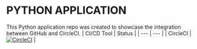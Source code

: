 # PYTHON APPLICATION

This Python application repo was created to showcase the integration between GitHub and CircleCI.
| CI/CD Tool   | Status   | 
| ---    | ---   | 
| CircleCI | [![CircleCI](https://dl.circleci.com/status-badge/img/circleci/QtxaqwRpbqen3mVLV5RT86/EScKT7NQdqAMvnYBBq2FiK/tree/main.svg?style=svg)](https://dl.circleci.com/status-badge/redirect/circleci/QtxaqwRpbqen3mVLV5RT86/EScKT7NQdqAMvnYBBq2FiK/tree/main) | 

